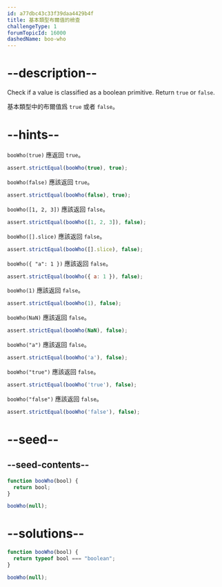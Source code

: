 ```yaml
---
id: a77dbc43c33f39daa4429b4f
title: 基本類型布爾值的檢查
challengeType: 1
forumTopicId: 16000
dashedName: boo-who
---
```


# --description--

Check if a value is classified as a boolean primitive. Return `true` or `false`.

基本類型中的布爾值爲 `true` 或者 `false`。

# --hints--

`booWho(true)` 應返回 `true`。

```js
assert.strictEqual(booWho(true), true);
```

`booWho(false)` 應該返回 `true`。

```js
assert.strictEqual(booWho(false), true);
```

`booWho([1, 2, 3])` 應該返回 `false`。

```js
assert.strictEqual(booWho([1, 2, 3]), false);
```

`booWho([].slice)` 應該返回 `false`。

```js
assert.strictEqual(booWho([].slice), false);
```

`booWho({ "a": 1 })` 應該返回 `false`。

```js
assert.strictEqual(booWho({ a: 1 }), false);
```

`booWho(1)` 應該返回 `false`。

```js
assert.strictEqual(booWho(1), false);
```

`booWho(NaN)` 應該返回 `false`。

```js
assert.strictEqual(booWho(NaN), false);
```

`booWho("a")` 應該返回 `false`。

```js
assert.strictEqual(booWho('a'), false);
```

`booWho("true")` 應該返回 `false`。

```js
assert.strictEqual(booWho('true'), false);
```

`booWho("false")` 應該返回 `false`。

```js
assert.strictEqual(booWho('false'), false);
```

# --seed--

## --seed-contents--

```js
function booWho(bool) {
  return bool;
}

booWho(null);
```

# --solutions--

```js
function booWho(bool) {
  return typeof bool === "boolean";
}

booWho(null);
```
